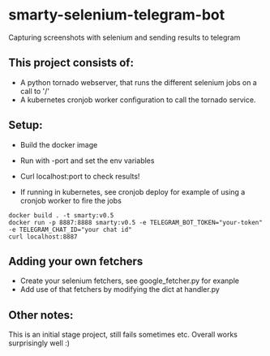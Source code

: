 # smarty-selenium-telegram-bot
Capturing screenshots with selenium and sending results to telegram

## This project consists of:
- A python tornado webserver, that runs the different selenium jobs on a call to '/'
- A kubernetes cronjob worker configuration to call the tornado service.

## Setup:
- Build the docker image
- Run with -port and set the env variables
- Curl localhost:port to check results!

- If running in kubernetes, see cronjob deploy for example of using a cronjob worker to fire the jobs
```
docker build . -t smarty:v0.5 
docker run -p 8887:8888 smarty:v0.5 -e TELEGRAM_BOT_TOKEN="your-token" -e TELEGRAM_CHAT_ID="your chat id"
curl localhost:8887
```

## Adding your own fetchers
- Create your selenium fetchers, see google_fetcher.py for exanple
- Add use of that fetchers by modifying the dict at handler.py

## Other notes:
This is an initial stage project, still fails sometimes etc. Overall works surprisingly well :) 